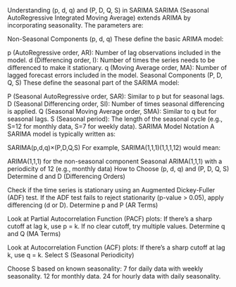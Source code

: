 Understanding (p, d, q) and (P, D, Q, S) in SARIMA
SARIMA (Seasonal AutoRegressive Integrated Moving Average) extends ARIMA by incorporating seasonality. The parameters are:

Non-Seasonal Components (p, d, q)
These define the basic ARIMA model:

p (AutoRegressive order, AR): Number of lag observations included in the model.
d (Differencing order, I): Number of times the series needs to be differenced to make it stationary.
q (Moving Average order, MA): Number of lagged forecast errors included in the model.
Seasonal Components (P, D, Q, S)
These define the seasonal part of the SARIMA model:

P (Seasonal AutoRegressive order, SAR): Similar to p but for seasonal lags.
D (Seasonal Differencing order, SI): Number of times seasonal differencing is applied.
Q (Seasonal Moving Average order, SMA): Similar to q but for seasonal lags.
S (Seasonal period): The length of the seasonal cycle (e.g., S=12 for monthly data, S=7 for weekly data).
SARIMA Model Notation
A SARIMA model is typically written as:

SARIMA(p,d,q)×(P,D,Q,S)
For example, SARIMA(1,1,1)(1,1,1,12) would mean:

ARIMA(1,1,1) for the non-seasonal component
Seasonal ARIMA(1,1,1) with a periodicity of 12 (e.g., monthly data)
How to Choose (p, d, q) and (P, D, Q, S)
Determine d and D (Differencing Orders)

Check if the time series is stationary using an Augmented Dickey-Fuller (ADF) test.
If the ADF test fails to reject stationarity (p-value > 0.05), apply differencing (d or D).
Determine p and P (AR Terms)

Look at Partial Autocorrelation Function (PACF) plots:
If there’s a sharp cutoff at lag k, use p = k.
If no clear cutoff, try multiple values.
Determine q and Q (MA Terms)

Look at Autocorrelation Function (ACF) plots:
If there’s a sharp cutoff at lag k, use q = k.
Select S (Seasonal Periodicity)

Choose S based on known seasonality:
7 for daily data with weekly seasonality.
12 for monthly data.
24 for hourly data with daily seasonality.

<!-- Best SARIMA Parameters: {'p': 0, 'd': 0, 'q': 1, 'P': 2, 'D': 2, 'Q': 0, 'S': 100}
C:\Users\analyticsteam_share\Lib\site-packages\statsmodels\tsa\base\tsa_model.py:473: ValueWarning: A date index has been provided, but it has no associated frequency information and so will be ignored when e.g. forecasting.
  self._init_dates(dates, freq)
C:\Users\analyticsteam_share\Lib\site-packages\statsmodels\tsa\base\tsa_model.py:473: ValueWarning: A date index has been provided, but it has no associated frequency information and so will be ignored when e.g. forecasting.
  self._init_dates(dates, freq)
Best SARIMA AIC: 5076.450577587952 -->